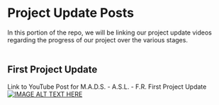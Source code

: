 # Project Update Posts
In this portion of the repo, we will be linking our project update videos regarding the progress of our project over the various stages. <br>
<br>
## First Project Update
Link to YouTube Post for M.A.D.S. - A.S.L. - F.R. First Project Update
[![IMAGE ALT TEXT HERE](https://img.youtube.com/vi/FY0zOXzfRXs/0.jpg)](https://www.youtube.com/watch?v=FY0zOXzfRXs)
